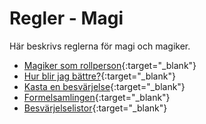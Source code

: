 # Regler - Magi
Här beskrivs reglerna för magi och magiker.

* [Magiker som rollperson](/rules-magic-users.md){:target="_blank"}
* [Hur blir jag bättre?](/rules-magic-experience.md){:target="_blank"}
* [Kasta en besvärjelse](/rules-magic-spellcasting.md){:target="_blank"}
* [Formelsamlingen](/rules-magic-spell-book.md){:target="_blank"}
* [Besvärjelselistor](/rules/rules-magic-spell-lists){:target="_blank"}
